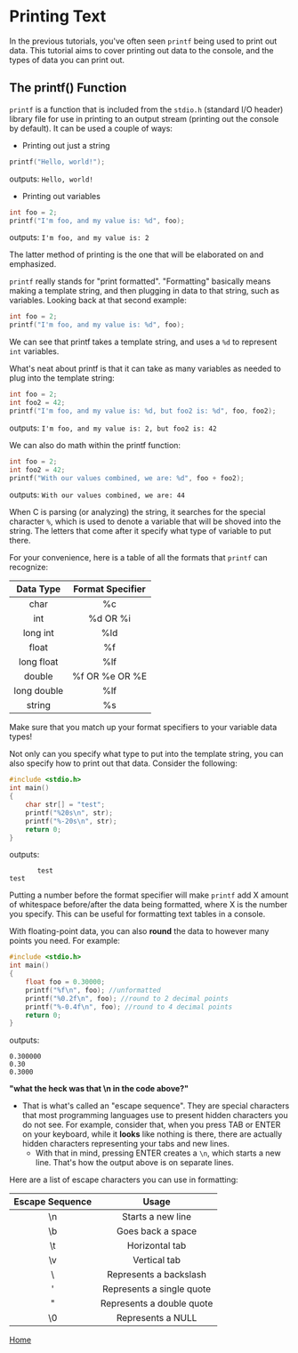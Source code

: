 # Printing Text

In the previous tutorials, you've often seen ``printf`` being used to print out data. This tutorial aims to cover printing out data to the console, and the types of data you can print out.

## The printf() Function
``printf`` is a function that is included from the ``stdio.h`` (standard I/O header) library file for use in printing to an output stream (printing out the console by default). It can be used a couple of ways:

- Printing out just a string
```c
printf("Hello, world!");
```
outputs: ``Hello, world!``
- Printing out variables
```c
int foo = 2;
printf("I'm foo, and my value is: %d", foo);
```
outputs: ``I'm foo, and my value is: 2``

The latter method of printing is the one that will be elaborated on and emphasized.

``printf`` really stands for "print formatted". "Formatting" basically means making a template string, and then plugging in data to that string, such as variables. Looking back at that second example:
```c
int foo = 2;
printf("I'm foo, and my value is: %d", foo);
```
We can see that printf takes a template string, and uses a ``%d`` to represent ``int`` variables.

What's neat about printf is that it can take as many variables as needed to plug into the template string:
```c
int foo = 2;
int foo2 = 42;
printf("I'm foo, and my value is: %d, but foo2 is: %d", foo, foo2);
```
outputs: ``I'm foo, and my value is: 2, but foo2 is: 42``

We can also do math within the printf function:
```c
int foo = 2;
int foo2 = 42;
printf("With our values combined, we are: %d", foo + foo2);
```
outputs: ``With our values combined, we are: 44``

When C is parsing (or analyzing) the string, it searches for the special character ``%``, which is used to denote a variable that will be shoved into the string. The letters that come after it specify what type of variable to put there.

For your convenience, here is a table of all the formats that ``printf`` can recognize:

Data Type | Format Specifier
:---: | :---:
char | %c
int | %d OR %i
long int | %ld
float | %f
long float | %lf
double | %f OR %e OR %E
long double | %lf
string | %s

Make sure that you match up your format specifiers to your variable data types!

Not only can you specify what type to put into the template string, you can also specify how to print out that data. Consider the following:
```c
#include <stdio.h> 
int main() 
{ 
    char str[] = "test"; 
    printf("%20s\n", str); 
    printf("%-20s\n", str); 
    return 0; 
} 
```
outputs:
```
       test
test       
```
Putting a number before the format specifier will make ``printf`` add X amount of whitespace before/after the data being formatted, where X is the number you specify. This can be useful for formatting text tables in a console.

With floating-point data, you can also **round** the data to however many points you need. For example:
```c
#include <stdio.h> 
int main() 
{ 
    float foo = 0.30000;
    printf("%f\n", foo); //unformatted
    printf("%0.2f\n", foo); //round to 2 decimal points
    printf("%-0.4f\n", foo); //round to 4 decimal points
    return 0; 
} 
```
outputs:
```
0.300000
0.30
0.3000
```

**"what the heck was that \n in the code above?"**
- That is what's called an "escape sequence". They are special characters that most programming languages use to present hidden characters you do not see. For example, consider that, when you press TAB or ENTER on your keyboard, while it **looks** like nothing is there, there are actually hidden characters representing your tabs and new lines.
    - With that in mind, pressing ENTER creates a ``\n``, which starts a new line. That's how the output above is on separate lines.
    
Here are a list of escape characters you can use in formatting:

Escape Sequence | Usage
:---: | :---:
\n | Starts a new line
\b | Goes back a space
\t | Horizontal tab
\v | Vertical tab
\\ | Represents a backslash
\' | Represents a single quote
\" | Represents a double quote
\0 | Represents a NULL


[Home](https://bvanseg.github.io)